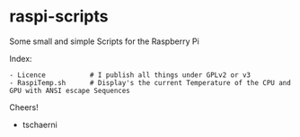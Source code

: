 raspi-scripts
=============

Some small and simple Scripts for the Raspberry Pi

Index:

	- Licence			# I publish all things under GPLv2 or v3
	- RaspiTemp.sh		# Display's the current Temperature of the CPU and GPU with ANSI escape Sequences

Cheers!
- tschaerni
